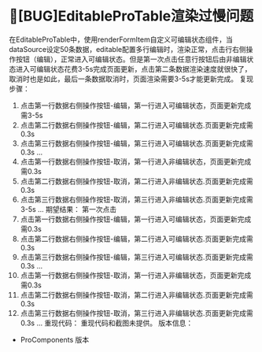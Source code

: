 # 🐛[BUG]EditableProTable渲染过慢问题

在EditableProTable中，使用renderFormItem自定义可编辑状态组件，当dataSource设定50条数据，editable配置多行编辑时，渲染正常，点击行右侧操作按钮（编辑），正常进入可编辑状态。但是第一次点击任意行按钮后由非编辑状态进入可编辑状态花费3-5s完成页面更新，点击第二条数据渲染速度就很快了，取消时也是如此，最后一条数据取消时，页面渲染需要3-5s才能更新完成。
复现步骤：

1. 点击第一行数据右侧操作按钮-编辑，第一行进入可编辑状态，页面更新完成需3-5s
2. 点击第二行数据右侧操作按钮-编辑，第二行进入可编辑状态.页面更新完成需0.3s
3. 点击第三行数据右侧操作按钮-编辑，第三行进入可编辑状态.页面更新完成需0.3s
   ...
4. 点击第一行数据右侧操作按钮-取消，第一行进入非编辑状态，页面更新完成需0.3s
5. 点击第二行数据右侧操作按钮-取消，第二行进入非编辑状态.页面更新完成需0.3s
6. 点击第三行数据右侧操作按钮-取消，第三行进入非编辑状态.页面更新完成需3-5s
   ...
   期望结果：
   第一次点击
7. 点击第一行数据右侧操作按钮-编辑，第一行进入可编辑状态，页面更新完成需0.3s
8. 点击第二行数据右侧操作按钮-编辑，第二行进入可编辑状态.页面更新完成需0.3s
9. 点击第三行数据右侧操作按钮-编辑，第三行进入可编辑状态.页面更新完成需0.3s
   ...
10. 点击第一行数据右侧操作按钮-取消，第一行进入非编辑状态，页面更新完成需0.3s
11. 点击第二行数据右侧操作按钮-取消，第二行进入非编辑状态.页面更新完成需0.3s
12. 点击第三行数据右侧操作按钮-取消，第三行进入非编辑状态.页面更新完成需0.3s
    ...
    重现代码：
    重现代码和截图未提供。
    版本信息：

- ProComponents 版本
